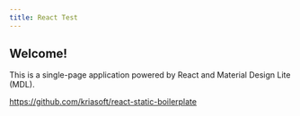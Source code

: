 ```yaml
---
title: React Test
---
```


## Welcome!

This is a single-page application powered by React and Material Design Lite (MDL).

https://github.com/kriasoft/react-static-boilerplate

